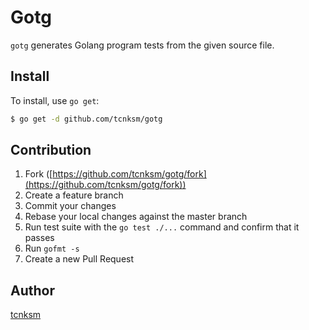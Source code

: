 # Gotg

`gotg` generates Golang program tests from the given source file.

## Install

To install, use `go get`:

```bash
$ go get -d github.com/tcnksm/gotg
```

## Contribution

1. Fork ([https://github.com/tcnksm/gotg/fork](https://github.com/tcnksm/gotg/fork))
1. Create a feature branch
1. Commit your changes
1. Rebase your local changes against the master branch
1. Run test suite with the `go test ./...` command and confirm that it passes
1. Run `gofmt -s`
1. Create a new Pull Request

## Author

[tcnksm](https://github.com/tcnksm)
